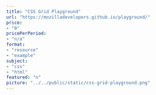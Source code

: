 ```yaml
---
title: "CSS Grid Playground"
url: "https://mozilladevelopers.github.io/playground/"
price: 
- "0"
pricePerPeriod: 
- "n/a"
format: 
- "resource"
- "example"
subject: 
- "css"
- "html"
featured: "n"
picture: "../../public/static/css-grid-playground.png"
---
```

